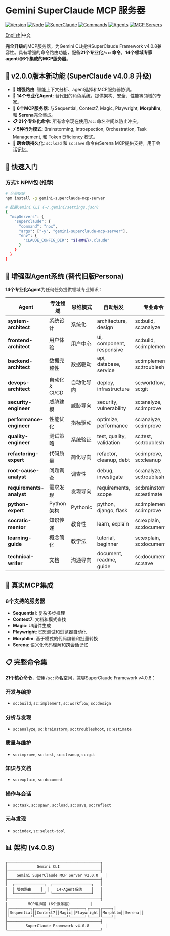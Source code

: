 # Gemini SuperClaude MCP 服务器

[![Version](https://img.shields.io/badge/version-2.0.0-blue.svg)](https://github.com/Dianel555/gemini-superclaude-mcp-server)
[![Node](https://img.shields.io/badge/node-%3E%3D18.0.0-green.svg)](https://nodejs.org/)
[![SuperClaude](https://img.shields.io/badge/SuperClaude-v4.0.8-purple.svg)](https://github.com/SuperClaude-Org/SuperClaude_Framework)
[![Commands](https://img.shields.io/badge/commands-21-success.svg)](gemini-superclaude.md#complete-command-set)
[![Agents](https://img.shields.io/badge/agents-14-success.svg)](gemini-superclaude.md#enhanced-agent-system)
[![MCP Servers](https://img.shields.io/badge/mcp_servers-6-blue.svg)](gemini-superclaude.md#real-mcp-integration)

[English](README.md)|中文

**完全升级**的MCP服务器，为Gemini CLI提供SuperClaude Framework v4.0.8兼容性。具有增强的命令路由功能，配备**21个专业化`/sc:`命令**，**14个领域专家agent**和**6个集成的MCP服务器**。

## 🚀 v2.0.0版本新功能 (SuperClaude v4.0.8 升级)

- **🧠 增强路由**: 智能上下文分析、agent选择和MCP服务器协调。
- **🤖 14个专业化Agent**: 替代旧的角色系统，提供架构、安全、性能等领域的专家。
- **🔗 6个MCP服务器**: 与Sequential, Context7, Magic, Playwright, **Morphllm**, 和 **Serena**完全集成。
- **📋 21个专业化命令**: 所有命令现在使用`/sc:`命名空间以防止冲突。
- **⚡ 5种行为模式**: Brainstorming, Introspection, Orchestration, Task Management, 和 Token Efficiency 模式。
- **💾 跨会话持久化**: `sc:load` 和 `sc:save` 命令由Serena MCP提供支持，用于会话记忆。

## 🔧 快速入门

### 方式1: NPM包 (推荐)

```bash
# 全局安装
npm install -g gemini-superclaude-mcp-server

# 配置Gemini CLI (~/.gemini/settings.json)
{
  "mcpServers": {
    "superclaude": {
      "command": "npx",
      "args": ["-y", "gemini-superclaude-mcp-server"],
      "env": {
        "CLAUDE_CONFIG_DIR": "${HOME}/.claude"
      }
    }
  }
}
```

## 🤖 增强型Agent系统 (替代旧版Persona)

**14个专业化Agent**为任何任务提供领域专业知识：

| Agent | 专注领域 | 思维模式 | 自动触发 | 专业命令 |
|---|---|---|---|---|
| **system-architect**| 系统设计 | 系统化 | architecture, design | sc:build, sc:analyze |
| **frontend-architect**| 用户体验 | 用户中心 | ui, component, responsive| sc:build, sc:implement |
| **backend-architect**| 数据完整性 | 数据驱动 | api, database, service | sc:implement, sc:troubleshoot|
| **devops-architect**| 自动化 & CI/CD | 自动化导向 | deploy, infrastructure | sc:workflow, sc:git |
| **security-engineer**| 威胁建模 | 威胁导向 | security, vulnerability | sc:analyze, sc:improve |
| **performance-engineer**| 性能优化 | 指标驱动 | optimize, performance | sc:analyze, sc:improve |
| **quality-engineer**| 测试策略 | 系统验证 | test, quality, validation | sc:test, sc:troubleshoot|
| **refactoring-expert**| 代码质量 | 简化导向 | refactor, cleanup, debt | sc:improve, sc:cleanup |
| **root-cause-analyst**| 问题调查 | 调查性 | debug, investigate | sc:analyze, sc:troubleshoot|
| **requirements-analyst**| 需求发现 | 发现导向 | requirements, scope | sc:brainstorm, sc:estimate|
| **python-expert** | Python架构 | Pythonic | python, django, flask | sc:implement, sc:improve |
| **socratic-mentor**| 知识传递 | 教育性 | learn, explain | sc:explain, sc:document |
| **learning-guide**| 概念简化 | 教学法 | tutorial, beginner | sc:explain, sc:document |
| **technical-writer**| 文档 | 沟通导向 | document, readme, guide | sc:document, sc:save |

## 🔗 真实MCP集成

### 6个支持的服务器
- **Sequential**: 复杂多步推理
- **Context7**: 文档和模式查找
- **Magic**: UI组件生成
- **Playwright**: E2E测试和浏览器自动化
- **Morphllm**: 基于模式的代码编辑和批量转换
- **Serena**: 语义化代码理解和跨会话记忆

## 📋 完整命令集

**21个核心命令**，使用`/sc:`命名空间，兼容SuperClaude Framework v4.0.8：

### 开发与编排
- `sc:build`, `sc:implement`, `sc:workflow`, `sc:design`

### 分析与发现
- `sc:analyze`, `sc:brainstorm`, `sc:troubleshoot`, `sc:estimate`

### 质量与维护
- `sc:improve`, `sc:test`, `sc:cleanup`, `sc:git`

### 知识与文档
- `sc:explain`, `sc:document`

### 操作与会话
- `sc:task`, `sc:spawn`, `sc:load`, `sc:save`, `sc:reflect`

### 元与发现
- `sc:index`, `sc:select-tool`

## 📊 架构 (v4.0.8)

```
┌─────────────────────────────────────────┐
│             Gemini CLI                  │
├─────────────────────────────────────────┤
│    Gemini SuperClaude MCP Server v2.0.0   │
├─────────────────────────────────────────┤
│  ┌─────────────┐  ┌─────────────────┐   │
│  │ 增强路由    │  │   14-Agent系统    │   │
│  └─────────────┘  └─────────────────┘   │
├─────────────────────────────────────────┤
│         MCP编排层 (6个服务器)         │
│┌─────────┐┌──────┐┌──────┐┌──────┐┌────┐┌────┐│
││Sequential││Context7││Magic││Playwright││Morphllm││Serena││
│└─────────┘└──────┘└──────┘└──────┘└────┘└────┘│
├─────────────────────────────────────────┤
│        SuperClaude Framework v4.0.8       │
└─────────────────────────────────────────┘
```
